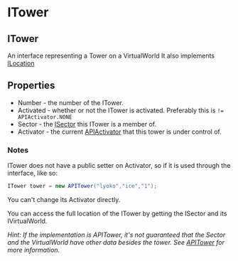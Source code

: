 # ITower

## ITower

An interface representing a Tower on a VirtualWorld It also implements [ILocation](../../realworld/location/abstract/ilocation.md)

## Properties

* Number - the number of the ITower.
* Activated - whether or not the ITower is activated. Preferably this is `!= APIActivator.NONE`   
* Sector - the [ISector](isector.md) this ITower is a member of. 
* Activator - the current [APIActivator](../apiactivator.md) that this tower is under control of.

### Notes

ITower does not have a public setter on Activator, so if it is used through the interface, like so:

```csharp
ITower tower = new APITower("lyoko","ice","1");
```

You can't change its Activator directly.  
  
You can access the full location of the ITower by getting the ISector and its IVirtualWorld.  
  
_Hint: If the implementation is APITower, it's not guaranteed that the Sector and the VirtualWorld have other data besides the tower. See_ [_APITower_](../apitower.md) _for more information._

